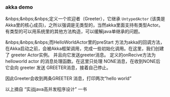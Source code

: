 ### akka demo
 &nbps;&nbps;&nbps;定义一个欢迎者（Greeter），它继承 ````UntypedActor````
 (该类是Akka里的核心成员)，之所以强调是无类型的，当然akka里面支持有类型Actor。
 有类型的可以用系统里的其他方法构造，可以缓解java单继承的问题。
 
 &nbps;&nbps;&nbps;而HelloWorldActor里的preStart 方法为akka的回调方法，
 在Akka启动之前，会被Akka框架调用，完成一些初始化调用。在这里，我们创建了 greeter Actor实例。
 并且向它发送greeter消息。
 定义的onRecive方法为helloworld actor 的消息处理函数。在这里只处理 NONE消息，在收到NONE后
 它会向 greeter 发送 GREETER消息，接着自己停止。
 
 因此Greeter会收到两条GREETER 消息，打印两次“hello world”
 
 以上摘自 “实战java高并发程序设计” 一书
 
 